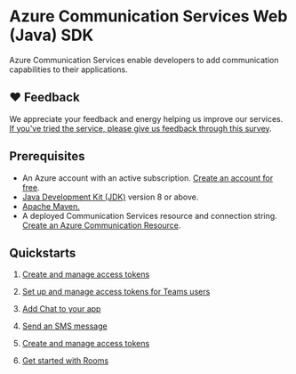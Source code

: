 # Azure Communication Services Web (Java) SDK

Azure Communication Services enable developers to add communication capabilities to their applications. 

## ❤️ Feedback

We appreciate your feedback and energy helping us improve our services. [If you've tried the service, please give us feedback through this survey](https://microsoft.qualtrics.com/jfe/form/SV_9WTOR2ItSo0oFee). 

## Prerequisites

- An Azure account with an active subscription. [Create an account for free](https://azure.microsoft.com/free/?WT.mc_id=A261C142F).
- [Java Development Kit (JDK)](https://docs.microsoft.com/azure/developer/java/fundamentals/java-jdk-install) version 8 or above.
- [Apache Maven.](https://maven.apache.org/download.cgi)
- A deployed Communication Services resource and connection string. [Create an Azure Communication Resource](https://docs.microsoft.com/azure/communication-services/quickstarts/create-communication-resource).

## Quickstarts

1. [Create and manage access tokens](https://docs.microsoft.com/azure/communication-services/quickstarts/access-tokens?pivots=programming-language-java)

2. [Set up and manage access tokens for Teams users](https://docs.microsoft.com/azure/communication-services/quickstarts/manage-teams-identity?pivots=programming-language-java)

3. [Add Chat to your app](https://docs.microsoft.com/azure/communication-services/quickstarts/chat/get-started?pivots=programming-language-java)

4. [Send an SMS message](https://docs.microsoft.com/azure/communication-services/quickstarts/telephony-sms/send?pivots=programming-language-java)

5. [Create and manage access tokens](https://docs.microsoft.com/azure/communication-services/quickstarts/access-tokens?pivots=programming-language-java)

6. [Get started with Rooms](https://docs.microsoft.com/en-us/azure/communication-services/quickstarts/rooms/get-started-rooms?pivots=programming-language-java)
